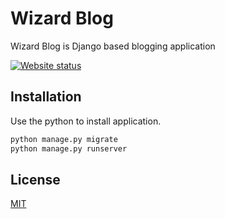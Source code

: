# Wizard Blog

Wizard Blog is Django based blogging application

[![Website status](https://img.shields.io/website-up-down-green-red/https/tedxmitsg.netlify.com.svg?label=Website%20status&style=for-the-badge)](https://wizardblog.herokuapp.com/)


## Installation

Use the python to install application.

```bash
python manage.py migrate
python manage.py runserver

```



## License
[MIT](https://choosealicense.com/licenses/mit/)